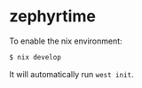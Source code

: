 # zephyrtime

To enable the nix environment:
```bash
$ nix develop
```
It will automatically run `west init`.